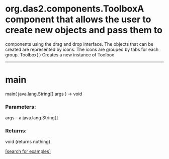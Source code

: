 # org.das2.components.ToolboxA component that allows the user to create new objects and pass them to
 components using the drag and drop interface.  The objects that can be
 created are represented by icons.  The icons are grouped by tabs for each\
 group.
Toolbox( )
Creates a new instance of Toolbox

***
<a name="main"></a>
# main
main( java.lang.String[] args ) &rarr; void



### Parameters:
args - a java.lang.String[]

### Returns:
void (returns nothing)


<a href="https://github.com/autoplot/dev/search?q=main&unscoped_q=main">[search for examples]</a>


